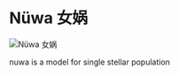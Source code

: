# Nüwa 女娲

![Nüwa 女娲](Shanhaijing_Nüwa_Mends_the_Heavens.svg.png)


nuwa is a model for single stellar population 
